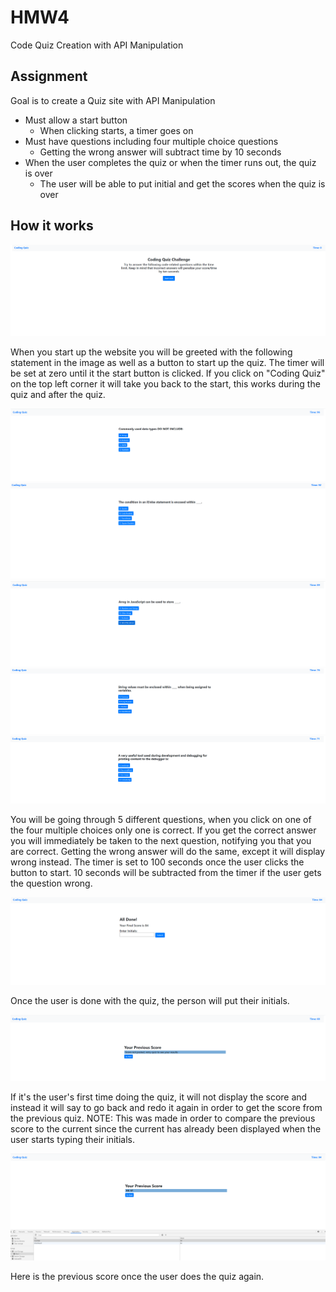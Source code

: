 # HMW4
Code Quiz Creation with API Manipulation

## Assignment
Goal is to create a Quiz site with API Manipulation
* Must allow a start button 
    * When clicking starts, a timer goes on
* Must have questions including four multiple choice questions
    * Getting the wrong answer will subtract time by 10 seconds
* When the user completes the quiz or when the timer runs out, the quiz is over
    * The user will be able to put initial and get the scores when the quiz is over
    

## How it works 

![StartUp Page](Assets/Intro.png)

When you start up the website you will be greeted with the following statement in the image as well as a button to start up the quiz. The timer will be set at zero until it the 
start button is clicked. If you click on "Coding Quiz" on the top left corner it will take you back to the start, this works during the quiz and after the quiz. 

![StartUp Page](Assets/Question1.png)
![StartUp Page](Assets/Question2.png) 
![StartUp Page](Assets/Question3.png)
![StartUp Page](Assets/Question4.png)
![StartUp Page](Assets/Question5.png)

You will be going through 5 different questions, when you click on one of the four multiple choices only one is correct. If you get the correct answer you will immediately be taken
to the next question, notifying you that you are correct. Getting the wrong answer will do the same, except it will display wrong instead. The timer is set to 100 seconds once the
user clicks the button to start. 10 seconds will be subtracted from the timer if the user gets the question wrong.

![StartUp Page](Assets/score.png)

Once the user is done with the quiz, the person will put their initials.

![StartUp Page](Assets/firstTime.png)

If it's the user's first time doing the quiz, it will not display the score and instead it will say to go back and redo it again in order to get the score from the previous quiz.
NOTE: This was made in order to compare the previous score to the current since the current has already been displayed when the user starts typing their initials.

![StartUp Page](Assets/scoreBoard.png)

Here is the previous score once the user does the quiz again.
